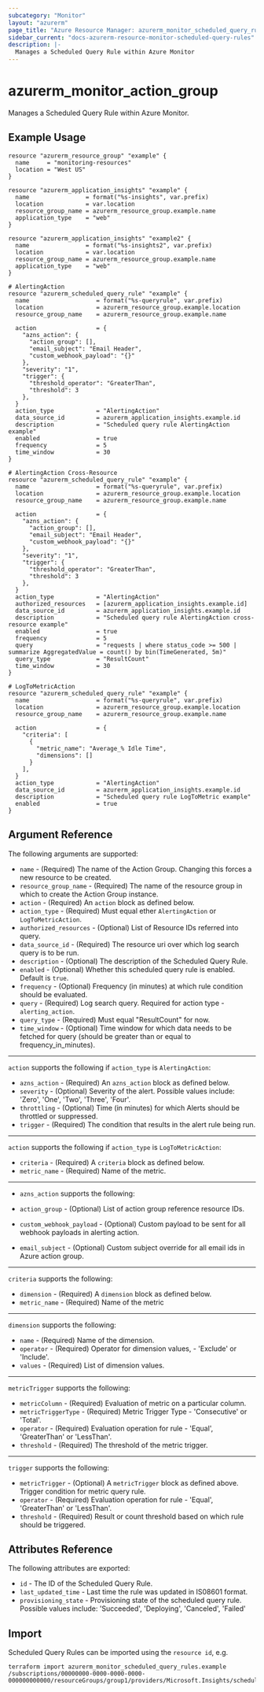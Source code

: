 ```yaml
---
subcategory: "Monitor"
layout: "azurerm"
page_title: "Azure Resource Manager: azurerm_monitor_scheduled_query_rules"
sidebar_current: "docs-azurerm-resource-monitor-scheduled-query-rules"
description: |-
  Manages a Scheduled Query Rule within Azure Monitor
---
```


# azurerm_monitor_action_group

Manages a Scheduled Query Rule within Azure Monitor.

## Example Usage

```hcl
resource "azurerm_resource_group" "example" {
  name     = "monitoring-resources"
  location = "West US"
}

resource "azurerm_application_insights" "example" {
  name                = format("%s-insights", var.prefix)
  location            = var.location
  resource_group_name = azurerm_resource_group.example.name
  application_type    = "web"
}

resource "azurerm_application_insights" "example2" {
  name                = format("%s-insights2", var.prefix)
  location            = var.location
  resource_group_name = azurerm_resource_group.example.name
  application_type    = "web"
}

# AlertingAction
resource "azurerm_scheduled_query_rule" "example" {
  name                   = format("%s-queryrule", var.prefix)
  location               = azurerm_resource_group.example.location
  resource_group_name    = azurerm_resource_group.example.name

  action                 = {
    "azns_action": {
      "action_group": [],
      "email_subject": "Email Header",
      "custom_webhook_payload": "{}"
    },
    "severity": "1",
    "trigger": {
      "threshold_operator": "GreaterThan",
      "threshold": 3
    },
  }
  action_type            = "AlertingAction"
  data_source_id         = azurerm_application_insights.example.id
  description            = "Scheduled query rule AlertingAction example"
  enabled                = true
  frequency              = 5
  time_window            = 30
}

# AlertingAction Cross-Resource
resource "azurerm_scheduled_query_rule" "example" {
  name                   = format("%s-queryrule", var.prefix)
  location               = azurerm_resource_group.example.location
  resource_group_name    = azurerm_resource_group.example.name

  action                 = {
    "azns_action": {
      "action_group": [],
      "email_subject": "Email Header",
      "custom_webhook_payload": "{}"
    },
    "severity": "1",
    "trigger": {
      "threshold_operator": "GreaterThan",
      "threshold": 3
    },
  }
  action_type            = "AlertingAction"
  authorized_resources   = [azurerm_application_insights.example.id]
  data_source_id         = azurerm_application_insights.example.id
  description            = "Scheduled query rule AlertingAction cross-resource example"
  enabled                = true
  frequency              = 5
  query                  = "requests | where status_code >= 500 | summarize AggregatedValue = count() by bin(TimeGenerated, 5m)"
  query_type             = "ResultCount"
  time_window            = 30
}

# LogToMetricAction
resource "azurerm_scheduled_query_rule" "example" {
  name                   = format("%s-queryrule", var.prefix)
  location               = azurerm_resource_group.example.location
  resource_group_name    = azurerm_resource_group.example.name

  action                 = {
    "criteria": [
      {
        "metric_name": "Average_% Idle Time",
        "dimensions": []
      }
    ],
  }
  action_type            = "AlertingAction"
  data_source_id         = azurerm_application_insights.example.id
  description            = "Scheduled query rule LogToMetric example"
  enabled                = true
}
```

## Argument Reference

The following arguments are supported:

* `name` - (Required) The name of the Action Group. Changing this forces a new resource to be created.
* `resource_group_name` - (Required) The name of the resource group in which to create the Action Group instance.
* `action` - (Required) An `action` block as defined below.
* `action_type` - (Required) Must equal ether `AlertingAction` or `LogToMetricAction`.
* `authorized_resources` - (Optional) List of Resource IDs referred into query.
* `data_source_id` - (Required) The resource uri over which log search query is to be run.
* `description` - (Optional) The description of the Scheduled Query Rule.
* `enabled` - (Optional) Whether this scheduled query rule is enabled.  Default is `true`.
* `frequency` - (Optional) Frequency (in minutes) at which rule condition should be evaluated.
* `query` - (Required) Log search query. Required for action type - `alerting_action`.
* `query_type` - (Required) Must equal "ResultCount" for now.
* `time_window` - (Optional) Time window for which data needs to be fetched for query (should be greater than or equal to frequency_in_minutes).

---

`action` supports the following if `action_type` is `AlertingAction`:

* `azns_action` - (Required) An `azns_action` block as defined below.
* `severity` - (Optional) Severity of the alert. Possible values include: 'Zero', 'One', 'Two', 'Three', 'Four'.
* `throttling` - (Optional) Time (in minutes) for which Alerts should be throttled or suppressed.
* `trigger` - (Required) The condition that results in the alert rule being run.

---

`action` supports the following if `action_type` is `LogToMetricAction`:

* `criteria` - (Required) A `criteria` block as defined below.
* `metric_name` - (Required) Name of the metric.

---

* `azns_action` supports the following:

* `action_group` - (Optional) List of action group reference resource IDs.
* `custom_webhook_payload` - (Optional) Custom payload to be sent for all webhook payloads in alerting action.
* `email_subject` - (Optional) Custom subject override for all email ids in Azure action group.

---

`criteria` supports the following:

* `dimension` - (Required) A `dimension` block as defined below.
* `metric_name` - (Required) Name of the metric

---

`dimension` supports the following:

* `name` - (Required) Name of the dimension.
* `operator` - (Required) Operator for dimension values, - 'Exclude' or 'Include'.
* `values` - (Required) List of dimension values.

---

`metricTrigger` supports the following:

* `metricColumn` - (Required) Evaluation of metric on a particular column.
* `metricTriggerType` - (Required) Metric Trigger Type - 'Consecutive' or 'Total'.
* `operator` - (Required) Evaluation operation for rule - 'Equal', 'GreaterThan' or 'LessThan'.
* `threshold` - (Required) The threshold of the metric trigger.

---

`trigger` supports the following:

* `metricTrigger` - (Optional) A `metricTrigger` block as defined above. Trigger condition for metric query rule.
* `operator` - (Required) Evaluation operation for rule - 'Equal', 'GreaterThan' or 'LessThan'.
* `threshold` - (Required) Result or count threshold based on which rule should be triggered.


## Attributes Reference

The following attributes are exported:

* `id` - The ID of the Scheduled Query Rule.
* `last_updated_time` - Last time the rule was updated in IS08601 format.
* `provisioning_state` - Provisioning state of the scheduled query rule. Possible values include: 'Succeeded', 'Deploying', 'Canceled', 'Failed'

## Import

Scheduled Query Rules can be imported using the `resource id`, e.g.

```shell
terraform import azurerm_monitor_scheduled_query_rules.example /subscriptions/00000000-0000-0000-0000-000000000000/resourceGroups/group1/providers/Microsoft.Insights/scheduledQueryRules/myrulename
```
